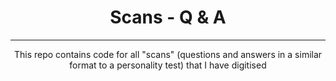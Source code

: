 <div align="center">
  
  # Scans - Q & A
  
  ---
  
  This repo contains code for all "scans" (questions and answers in a similar format to a personality test) that I have digitised
  
</div>
